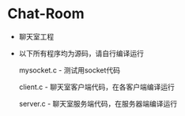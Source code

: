 # Chat-Room
- 聊天室工程

- 以下所有程序均为源码，请自行编译运行

  mysocket.c - 测试用socket代码

  client.c - 聊天室客户端代码，在各客户端编译运行

  server.c - 聊天室服务端代码，在服务器端编译运行
